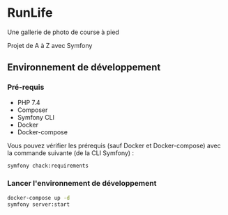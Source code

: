 # RunLife 

Une gallerie de photo de course à pied

Projet de A à Z avec Symfony

## Environnement de développement

### Pré-requis

* PHP 7.4
* Composer
* Symfony CLI
* Docker
* Docker-compose

Vous pouvez vérifier les prérequis (sauf Docker et Docker-compose) avec la commande suivante (de la CLI Symfony) : 

```bash
symfony chack:requirements
```

### Lancer l'environnement de développement

```bash
docker-compose up -d
symfony server:start
```
